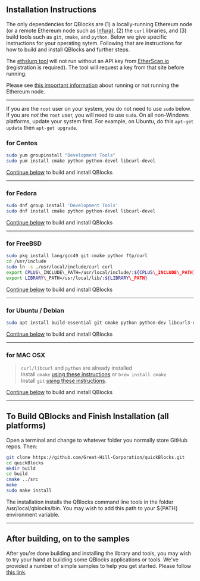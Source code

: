 ## Installation Instructions

The only dependencies for QBlocks are (1) a locally-running Ethereum node (or a remote Ethereum node such as [Infura](http://infura.io)), (2) the `curl` libraries, and (3) build tools such as `git`, `cmake`, and `python`.  Below we give specific instructions for your operating sytem. Following that are instructions for how to build and install QBlocks and further steps.

The [ethslurp tool](../../apps/ethslurp/README.md) will not run without an API key from [EtherScan.io](http://etherscan.io/apis) (registration is required). The tool will request a key from that site before running.

Please see [this important information](RUNNING_A_NODE.md) about running or not running the Ethereum node.

***

If you are the `root` user on your system, you do not need to use `sudo` below. If you are *not* the `root` user, you will need to use `sudo`. On all non-Windows platforms, update your system first. For example, on Ubuntu, do this `apt-get update` then `apt-get upgrade`.

### for Centos

```bash
sudo yum groupinstall "Development Tools"  
sudo yum install cmake python python-devel libcurl-devel
```

[Continue below](#finish) to build and install QBlocks

***

### for Fedora

```bash
sudo dnf group install 'Development Tools'
sudo dnf install cmake python python-devel libcurl-devel
```

[Continue below](#finish) to build and install QBlocks

***

### for FreeBSD

```bash
sudo pkg install lang/gcc49 git cmake python ftp/curl
cd /usr/include  
sudo ln -s ./usr/local/include/curl curl  
export CPLUS\_INCLUDE\_PATH=/usr/local/include/:${CPLUS\_INCLUDE\_PATH}
export LIBRARY\_PATH=/usr/local/lib/:${LIBRARY\_PATH}
```

[Continue below](#finish) to build and install QBlocks

***

### for Ubuntu / Debian

```bash
sudo apt install build-essential git cmake python python-dev libcurl3-dev
```

[Continue below](#finish) to build and install QBlocks

***

### for MAC OSX

   > `curl/libcurl` and `python` are already installed  
   > Install `cmake` [using these instructions](https://cmake.org/download/) or `brew install cmake`  
   > Install `git` [using these instructions](https://git-scm.com/download/mac).

[Continue below](#finish) to build and install QBlocks

<a name="finish" href=""></a>
***
## To Build QBlocks and Finish Installation (all platforms)

Open a terminal and change to whatever folder you normally store GitHub repos. Then:

```bash
git clone https://github.com/Great-Hill-Corporation/quickBlocks.git
cd quickBlocks
mkdir build
cd build
cmake ../src
make
sudo make install
```

The installation installs the QBlocks command line tools in the folder /usr/local/qblocks/bin. You may wish to add this path to your ${PATH} environment variable.

***
## After building, on to the samples

After you're done building and installing the library and tools, you may wish to try your hand at building some QBlocks applications or tools. We've provided a 
number of simple samples to help you get started. Please follow [this link](/src/examples).
